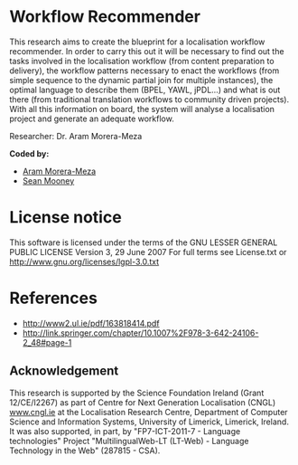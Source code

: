 # Workflow Recommender
This research aims to create the blueprint for a localisation workflow recommender. In order to carry this out it will be necessary to find out the tasks involved in the localisation workflow (from content preparation to delivery), the workflow patterns necessary to enact the workflows (from simple sequence to the dynamic partial join for multiple instances), the optimal language to describe them (BPEL, YAWL, jPDL…) and what is out there (from traditional translation workflows to community driven projects). With all this information on board, the system will analyse a localisation project and generate an adequate workflow.
 
Researcher: Dr. Aram Morera-Meza

**Coded by:**
* [Aram Morera-Meza](https://github.com/aram-mm)
* [Sean Mooney](https://github.com/SeanMooney)

# License notice
This software is licensed under the terms of the GNU LESSER GENERAL PUBLIC LICENSE Version 3, 29 June 2007 For full terms see License.txt or http://www.gnu.org/licenses/lgpl-3.0.txt

# References

* http://www2.ul.ie/pdf/163818414.pdf
* http://link.springer.com/chapter/10.1007%2F978-3-642-24106-2_48#page-1

## Acknowledgement
This research is supported by the Science Foundation Ireland (Grant 12/CE/I2267) as part of Centre for Next Generation Localisation (CNGL) www.cngl.ie at the Localisation Research Centre, Department of Computer Science and Information Systems, University of Limerick, Limerick, Ireland. It was also supported, in part, by "FP7-ICT-2011-7 - Language technologies" Project "MultilingualWeb-LT (LT-Web) - Language Technology in the Web" (287815 - CSA).
